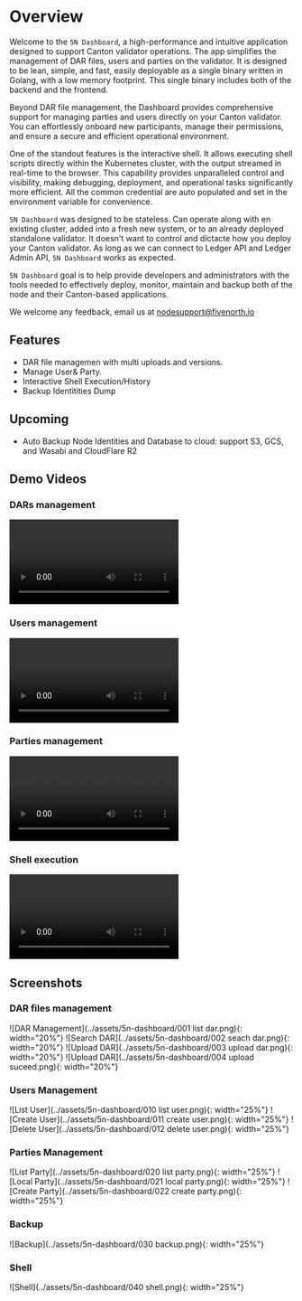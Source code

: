 # Overview

Welcome to the `5N Dashboard`, a high-performance and intuitive application designed to support Canton validator operations. The app simplifies the management of DAR files, users and parties on the validator. It is designed to be lean, simple, and fast, easily deployable as a single binary written in Golang, with a low memory footprint. This single binary includes both of the backend and the frontend.

Beyond DAR file management, the Dashboard provides comprehensive support for managing parties and users directly on your Canton validator. You can effortlessly onboard new participants, manage their permissions, and ensure a secure and efficient operational environment.

One of the standout features is the interactive shell. It allows executing shell scripts directly within the Kubernetes cluster, with the output streamed in real-time to the browser. This capability provides unparalleled control and visibility, making debugging, deployment, and operational tasks significantly more efficient. All the common credential are auto populated and set in the environment variable for convenience.

`5N Dashboard` was designed to be stateless. Can operate along with en existing cluster, added into a fresh new system, or to an already deployed standalone validator. It doesn't want to control and dictacte how you deploy your Canton validator. As long as we can connect to Ledger API and Ledger Admin API, `5N Dashboard` works as expected.

`5N Dashboard` goal is to help provide developers and administrators with the tools needed to effectively deploy, monitor, maintain and backup both of the node and their Canton-based applications.

We welcome any feedback, email us at nodesupport@fivenorth.io

## Features

- DAR file managemen with multi uploads and versions.
- Manage User&amp; Party.
- Interactive Shell Execution/History
- Backup Identitities Dump

## Upcoming 

- Auto Backup Node Identities and Database to cloud: support S3, GCS, and Wasabi and CloudFlare R2

## Demo Videos

### DARs management

<video controls>
  <source src="/assets/5n-dashboard/dar-management.mp4" type="video/mp4">
  Your browser does not support the video tag.
</video>

### Users management

<video controls>
  <source src="/assets/5n-dashboard/manage-user.mp4" type="video/mp4">
  Your browser does not support the video tag.
</video>

### Parties management

<video controls>
  <source src="/assets/5n-dashboard/manage-party.mp4" type="video/mp4">
  Your browser does not support the video tag.
</video>

### Shell execution

<video controls>
  <source src="/assets/5n-dashboard/run-shell.mp4" type="video/mp4">
  Your browser does not support the video tag.
</video>

## Screenshots

### DAR files management

![DAR Management](../assets/5n-dashboard/001 list dar.png){: width="20%"} ![Search DAR](../assets/5n-dashboard/002 seach dar.png){: width="20%"} ![Upload DAR](../assets/5n-dashboard/003 upload dar.png){: width="20%"} ![Upload DAR](../assets/5n-dashboard/004 upload suceed.png){: width="20%"}

### Users Management
![List User](../assets/5n-dashboard/010 list user.png){: width="25%"} ![Create User](../assets/5n-dashboard/011 create user.png){: width="25%"} ![Delete User](../assets/5n-dashboard/012 delete user.png){: width="25%"}


### Parties Management

![List Party](../assets/5n-dashboard/020 list party.png){: width="25%"} ![Local Party](../assets/5n-dashboard/021 local party.png){: width="25%"} ![Create Party](../assets/5n-dashboard/022 create party.png){: width="25%"} 

### Backup

![Backup](../assets/5n-dashboard/030 backup.png){: width="25%"}

### Shell

![Shell](../assets/5n-dashboard/040 shell.png){: width="25%"}


